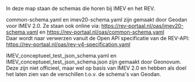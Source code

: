 In deze map staan de schemas die horen bij IMEV en het REV.

common-schema.yaml en imev20-schema.yaml zijn gemaakt door Geodan voor IMEV 2.0.
Ze staan ook online via:
https://rev-portaal.nl/oas/imev20-schema.yaml en https://rev-portaal.nl/oas/common-schema.yaml   
Daar wordt naar verwerzen vanuit de Open API specificatie van de REV-API: https://rev-portaal.nl/oas/rev-v4-specification.yaml

IMEV_conceptueel_test_json_schema.yaml en IMEV_conceptueel_test_json_schema.json zijn gemaakt door Geonovum. Deze zijn niet officieel, maar wel op basis van IMEV 2.0 en hebben als doel het laten zien van de verschillen t.o.v. de schema's van Geodan.
